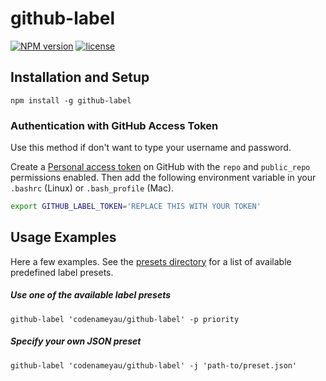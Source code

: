 # github-label

[![NPM version](http://img.shields.io/npm/v/github-label.svg)](https://www.npmjs.org/package/github-label)
[![license](http://img.shields.io/badge/license-MIT-brightgreen.svg)](https://github.com/codenameyau/github-label/blob/master/LICENSE)

## Installation and Setup
```
npm install -g github-label
```

### Authentication with GitHub Access Token
Use this method if don't want to type your username and password.

Create a [Personal access token](https://github.com/settings/tokens) on GitHub
with the `repo` and `public_repo` permissions enabled. Then add the following
environment variable in your `.bashrc` (Linux) or `.bash_profile` (Mac).

```bash
export GITHUB_LABEL_TOKEN='REPLACE THIS WITH YOUR TOKEN'
```

## Usage Examples
Here a few examples. See the [presets directory](https://github.com/codenameyau/github-label/tree/master/presets)
for a list of available predefined label presets.

##### Use one of the available label presets
```
github-label 'codenameyau/github-label' -p priority
```

##### Specify your own JSON preset
```
github-label 'codenameyau/github-label' -j 'path-to/preset.json'
```
